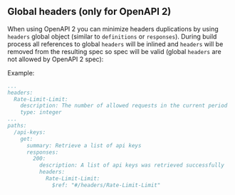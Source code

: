 ## Global headers (only for OpenAPI 2)

When using OpenAPI 2 you can minimize headers duplications by using `headers` global object (similar to `definitions` or `responses`).
During build process all references to global `headers` will be inlined and `headers` will be removed from the resulting spec so spec will be valid (global `headers` are not allowed by OpenAPI 2 spec):

Example:
```yaml
...
headers:
  Rate-Limit-Limit:
    description: The number of allowed requests in the current period
    type: integer
...
paths:
  /api-keys:
    get:
      summary: Retrieve a list of api keys
      responses:
        200:
          description: A list of api keys was retrieved successfully
          headers:
            Rate-Limit-Limit:
              $ref: "#/headers/Rate-Limit-Limit"
```

